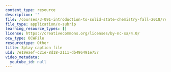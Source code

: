 ```yaml
---
content_type: resource
description: ''
file: /courses/3-091-introduction-to-solid-state-chemistry-fall-2018/7e19eaefc21e8d182111db496491e757_Q5W3J0NChwA.srt
file_type: application/x-subrip
learning_resource_types: []
license: https://creativecommons.org/licenses/by-nc-sa/4.0/
ocw_type: OCWFile
resourcetype: Other
title: 3play caption file
uid: 7e19eaef-c21e-8d18-2111-db496491e757
video_metadata:
  youtube_id: null
---
```

